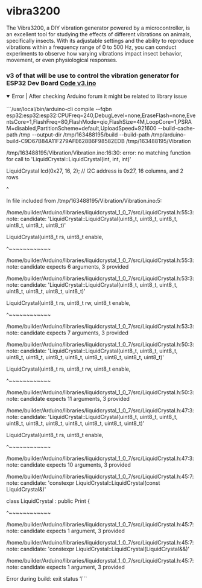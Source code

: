 # vibra3200
 The Vibra3200, a DIY vibration generator powered by a microcontroller, is an excellent tool for studying the effects of different vibrations on animals, specifically insects. With its adjustable settings and the ability to reproduce vibrations within a frequency range of 0 to 500 Hz, you can conduct experiments to observe how varying vibrations impact insect behavior, movement, or even physiological responses.


### v3 of that will be use to control the vibration generator for ESP32 Dev Board [Code v3.ino](https://github.com/4troDev/vibra3200/blob/main/v3.ino)

<details open>
<summary>Error | After checking Arduino forum it might be related to library issue</summary> 
<br>
```/usr/local/bin/arduino-cli compile --fqbn esp32:esp32:esp32:CPUFreq=240,DebugLevel=none,EraseFlash=none,EventsCore=1,FlashFreq=80,FlashMode=qio,FlashSize=4M,LoopCore=1,PSRAM=disabled,PartitionScheme=default,UploadSpeed=921600 --build-cache-path /tmp --output-dir /tmp/163488195/build --build-path /tmp/arduino-build-C9D67B84A11F279AFE628B6F98582EDB /tmp/163488195/Vibration

/tmp/163488195/Vibration/Vibration.ino:16:30: error: no matching function for call to 'LiquidCrystal::LiquidCrystal(int, int, int)'

LiquidCrystal lcd(0x27, 16, 2); // I2C address is 0x27, 16 columns, and 2 rows

^

In file included from /tmp/163488195/Vibration/Vibration.ino:5:

/home/builder/Arduino/libraries/liquidcrystal_1_0_7/src/LiquidCrystal.h:55:3: note: candidate: 'LiquidCrystal::LiquidCrystal(uint8_t, uint8_t, uint8_t, uint8_t, uint8_t, uint8_t)'

LiquidCrystal(uint8_t rs, uint8_t enable,

^~~~~~~~~~~~~

/home/builder/Arduino/libraries/liquidcrystal_1_0_7/src/LiquidCrystal.h:55:3: note: candidate expects 6 arguments, 3 provided

/home/builder/Arduino/libraries/liquidcrystal_1_0_7/src/LiquidCrystal.h:53:3: note: candidate: 'LiquidCrystal::LiquidCrystal(uint8_t, uint8_t, uint8_t, uint8_t, uint8_t, uint8_t, uint8_t)'

LiquidCrystal(uint8_t rs, uint8_t rw, uint8_t enable,

^~~~~~~~~~~~~

/home/builder/Arduino/libraries/liquidcrystal_1_0_7/src/LiquidCrystal.h:53:3: note: candidate expects 7 arguments, 3 provided

/home/builder/Arduino/libraries/liquidcrystal_1_0_7/src/LiquidCrystal.h:50:3: note: candidate: 'LiquidCrystal::LiquidCrystal(uint8_t, uint8_t, uint8_t, uint8_t, uint8_t, uint8_t, uint8_t, uint8_t, uint8_t, uint8_t, uint8_t)'

LiquidCrystal(uint8_t rs, uint8_t rw, uint8_t enable,

^~~~~~~~~~~~~

/home/builder/Arduino/libraries/liquidcrystal_1_0_7/src/LiquidCrystal.h:50:3: note: candidate expects 11 arguments, 3 provided

/home/builder/Arduino/libraries/liquidcrystal_1_0_7/src/LiquidCrystal.h:47:3: note: candidate: 'LiquidCrystal::LiquidCrystal(uint8_t, uint8_t, uint8_t, uint8_t, uint8_t, uint8_t, uint8_t, uint8_t, uint8_t, uint8_t)'

LiquidCrystal(uint8_t rs, uint8_t enable,

^~~~~~~~~~~~~

/home/builder/Arduino/libraries/liquidcrystal_1_0_7/src/LiquidCrystal.h:47:3: note: candidate expects 10 arguments, 3 provided

/home/builder/Arduino/libraries/liquidcrystal_1_0_7/src/LiquidCrystal.h:45:7: note: candidate: 'constexpr LiquidCrystal::LiquidCrystal(const LiquidCrystal&)'

class LiquidCrystal : public Print {

^~~~~~~~~~~~~

/home/builder/Arduino/libraries/liquidcrystal_1_0_7/src/LiquidCrystal.h:45:7: note: candidate expects 1 argument, 3 provided

/home/builder/Arduino/libraries/liquidcrystal_1_0_7/src/LiquidCrystal.h:45:7: note: candidate: 'constexpr LiquidCrystal::LiquidCrystal(LiquidCrystal&&)'

/home/builder/Arduino/libraries/liquidcrystal_1_0_7/src/LiquidCrystal.h:45:7: note: candidate expects 1 argument, 3 provided

Error during build: exit status 1```
</details>
